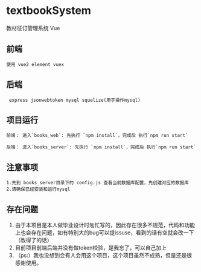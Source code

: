 # textbookSystem
教材征订管理系统 Vue

## 前端
```
使用 vue2 element vuex 

```

## 后端
```
 express jsonwebtoken mysql squelize(用于操作mysql)
```

## 项目运行
```
前端： 进入`books_web`: 先执行 `npm install`，完成后 执行`npm run start`

后端： 进入`books_server`: 先执行 `npm install`，完成后 执行`npm run start`
```

## 注意事项
```
1.先到 books_server目录下的 config.js 查看当前数据库配置，先创建对应的数据库
2.请确保已经安装和运行mysql
```

## 存在问题
1. 由于本项目是本人做毕业设计时匆忙写的，因此存在很多不规范，代码和功能上也会存在问题，如有特别大的bug可以提issuse，看到的话有空就会改一下（改得了的话）
2. 目前项目前端后端并没有做token校验，是我忘了，可以自己加上
3. （ps:）我也没想到会有人会用这个项目，这个项目虽然不成熟，但是还是很感谢使用。
